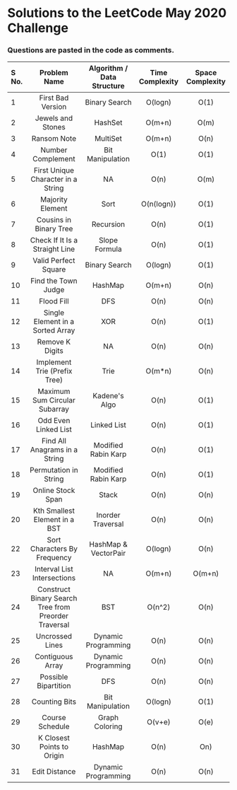 # Solutions to the LeetCode May 2020 Challenge

### Questions are pasted in the code as comments.
| S No. | Problem Name | Algorithm / Data Structure | Time Complexity | Space Complexity |
| :--- | :---: | :---: | :---: | :---: | 
| 1 | First Bad Version | Binary Search | O(logn) | O(1) |
| 2 | Jewels and Stones | HashSet  | O(m+n) | O(m) |
| 3 | Ransom Note | MultiSet | O(m+n) | O(n) |
| 4 | Number Complement | Bit Manipulation | O(1) | O(1) |
| 5 | First Unique Character in a String | NA | O(n) | O(m) |
| 6 | Majority Element | Sort | O(n(logn)) | O(1) |
| 7 | Cousins in Binary Tree | Recursion | O(n) | O(1) |
| 8 | Check If It Is a Straight Line | Slope Formula | O(n) | O(1) |
| 9 | Valid Perfect Square | Binary Search | O(logn) | O(1) |
| 10 | Find the Town Judge | HashMap | O(m+n) | O(n) |
| 11 | Flood Fill | DFS | O(n) | O(n) |
| 12 | Single Element in a Sorted Array | XOR | O(n) | O(1) |
| 13 | Remove K Digits | NA | O(n) | O(n) |
| 14 | Implement Trie (Prefix Tree) | Trie | O(m\*n) | O(n) |
| 15 | Maximum Sum Circular Subarray | Kadene's Algo | O(n) | O(1) |
| 16 | Odd Even Linked List | Linked List | O(n) | O(1) |
| 17 | Find All Anagrams in a String | Modified Rabin Karp | O(n) | O(1) |
| 18 | Permutation in String | Modified Rabin Karp | O(n) | O(1) |
| 19 | Online Stock Span | Stack | O(n) | O(n) |
| 20 | Kth Smallest Element in a BST | Inorder Traversal | O(n) | O(n) |
| 22 | Sort Characters By Frequency | HashMap & VectorPair | O(logn) | O(n) |
| 23 | Interval List Intersections | NA | O(m+n) | O(m+n) |
| 24 | Construct Binary Search Tree from Preorder Traversal | BST | O(n^2) | O(n) |
| 25 | Uncrossed Lines | Dynamic Programming | O(n) | O(n) |
| 26 | Contiguous Array | Dynamic Programming | O(n) | O(n) |
| 27 | Possible Bipartition | DFS | O(n) | O(n) |
| 28 | Counting Bits | Bit Manipulation | O(logn) | O(1) |
| 29 | Course Schedule | Graph Coloring | O(v+e) | O(e) |
| 30 | K Closest Points to Origin | HashMap | O(n) | On) |
| 31 | Edit Distance | Dynamic Programming | O(n) | O(n) |
